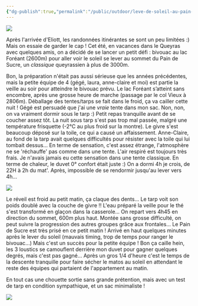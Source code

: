 ```yaml
---
{"dg-publish":true,"permalink":"/public/outdoor/leve-de-soleil-au-pain-de-sucre-10-aout-2011/"}
---
```



![](IMG_4889.JPG)

Après l'arrivée d'Eliott, les randonnées itinérantes se sont un peu
limitées :) Mais on essaie de garder le cap ! Cet été, en vacances dans
le Queyras avec quelques amis, on a décidé de se lancer un petit défi :
bivouac au lac Foréant (2600m) pour aller voir le soleil se lever au
sommet du Pain de Sucre, un _classique_ queyrassien à plus de 3000m.

Bon, la préparation n'était pas aussi sérieuse que les années
précédentes, mais la petite équipe de 4 (gégé, laura, anne-claire et
moi) est partie la veille au soir pour atteindre le bivouac prévu. Le
lac Foréant s’atteint sans encombre, après une grosse heure de marche
(passage par le col Vieux à 2806m). Déballage des tentes/tarps se fait
dans le froid, ça va cailler cette nuit ! Gégé est persuadé que j'ai une
_vraie_ tente dans mon sac. Non, non, on va vraiment dormir sous le
tarp :) Petit repas tranquille avant de se coucher assez tôt. La nuit
sous tarp s'est pas trop mal passée, malgré une température frisquette
(-2°C au plus froid sur la montre). Le givre s'est beaucoup déposé sur
la toile, ce qui a causé un affaissement. Anne-Claire, au fond de la
tarp avait quelques difficultés pour résister avec la toile qui lui
tombait dessus... En terme de sensation, c'est assez étrange,
l'atmosphère ne se 'réchauffe' pas comme dans une tente. L'air respiré
est toujours très frais. Je n'avais jamais eu cette sensation dans une
tente classique. En terme de chaleur, le duvet 0° confort était juste :)
On a dormi 4h je crois, de 22H à 2h du mat'. Après, impossible de se
rendormir jusqu'au lever vers 4h...

![](IMG_4904.JPG)

Le réveil est froid au petit matin, ça claque des dents... Le tarp voit
son poids doublé avec la couche de givre !! L'eau préparé la veille pour
le thé s'est transformé en glaçon dans la casserole... On repart vers
4h45 en direction du sommet, 600m plus haut. Montée sans grosse
difficulté, on peut suivre la progression des autres groupes grâce aux
frontales... Le Pain de Sucre est très prisé en ce petit matin ! Arrivé
en haut quelques minutes après le lever du soleil (mauvais timing, trop
de temps pour ranger le bivouac...) Mais c'est un succès pour la petite
équipe ! Bon ça caille hein, les 3 loustics se camouflent derrière mon
duvet pour gagner quelques degrés, mais c'est pas gagné... Après un gros
1/4 d'heure c'est le temps de la descente tranquille pour faire sécher
le matos au soleil en attendant le reste des équipes qui partaient de
l'appartement au matin.

En tout cas une chouette sortie sans grande prétention, mais avec un
test de tarp en condition sympathique, et un sac minimaliste !

![](IMG_4912.JPG)
